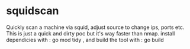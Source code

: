 # squidscan
Quickly scan a machine via squid, adjust source to change ips, ports etc. This is just a quick and dirty poc but it's way faster than nmap.
install dependicies with : go mod tidy , and build the tool with : go build
